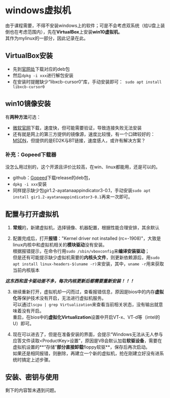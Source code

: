 # windows虚拟机

由于课程需要，不得不安装windows上的软件；可是不会考虑双系统（给U盘上装倒也在考虑范围内），先在**VirtualBox**上安装**win10虚拟机**。  
其作为mylinux的一部分，因此记录在此。  

## VirtualBox安装

+ 先到[官网处](https://www.virtualbox.org/wiki/Linux_Downloads)下载对应的deb包
+ 然后`dpkg -i xxx`进行解包安装
+ 在安装时提醒缺少“libxcb-cursor0”库，手动安装即可：` sudo apt install libxcb-cursor0` 

## win10镜像安装

有**两种方法**可选：  
+ [微软官网](https://www.microsoft.com/zh-cn/software-download/windows10ISO/)下载，速度快，但可能需要验证，导致连接失败无法安装
+ 还有就是网上的第三方提供的镜像源，速度比较慢，有一个口碑较好的：[MSDN](https://msdn.itellyou.cn/)，但提供的是ED2K与BT链接，速度感人，或许有解决方案？  

### 补充：Gopeed下载器

没怎么用过别的，这个开源且评价比较高，在win、linux都能用，还是可以的。  
+ github：[Gopeed](https://github.com/GopeedLab/gopeed)下载release的deb包，  
+ `dpkg -i xxx`安装
+ 同样提示缺少包gir1.2-ayatanaappindicator3-0.1，手动安装`sudo apt install gir1.2-ayatanaappindicator3-0.1`再来一次即可。  

## 配置与打开虚拟机

1. **常规**的，新建虚拟机，选择镜像、机器配置，根据性能合理安排，其余默认

2. 配置完成后，打开**报错**："Kernel driver not installed (rc=-1908)"，大致是linux内核中和虚拟机相关的**模块驱动**没有安装。  
  根据报错提示，在命令行用`sudo /sbin/vboxconfig`来**编译安装驱动**；  
  但是还有可能提示缺少虚拟机需要的**内核头文件**，则更新依赖源后，用`sudo apt install linux-headers-$(uname -r)`来安装，其中，`uname -r`用来获取当前内核版本  

  ***这东西和显卡驱动差不多，每次内核更新后都需要重新安装！！！***

3. 继续重新打开，虚拟机却一闪而过，查看报错信息，原因是bios中的内存**虚拟化**等保护技术没有开启，无法进行虚拟机服务。  
  可以通过`lscpu | grep Virtualization`来查看当前相关状态，没有输出就意味着没有开启。  
  重启，在bios中的**虚拟化Virtualization**设置中开启VT-x、VT-d等（intel的U）即可。  

4. 现在可以进去了，但是在准备安装的界面，会提示“Windows无法从无人参与应答文件读取\<ProductKey\>设置”，原因是VB会默认加载**软驱设备**，需要在虚拟机设置的**“存储”**部分直接卸载**floppy软驱**，保存后再次启动。  
  如果还是相同报错，则删除，再建立一个新的虚拟机，抢在刚建立好没有进系统时搞定上述步骤。  

## 安装、密钥与使用

剩下的内容暂未遇到问题。  